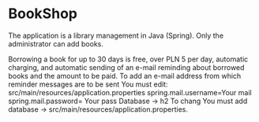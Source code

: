 # BookShop

The application is a library management in Java (Spring).
Only the administrator can add books.

Borrowing a book for up to 30 days is free, over PLN 5 per day, automatic charging,
and automatic sending of an e-mail reminding about borrowed books and the amount to be paid.
To add an e-mail address from which reminder messages are to be sent You must edit:
src/main/resources/application.properties
spring.mail.username=Your mail
spring.mail.password= Your  pass
Database -> h2
To chang 
You must add database  -> src/main/resources/application.properties.
